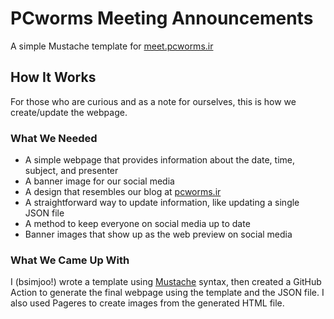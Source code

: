 # PCworms Meeting Announcements
A simple Mustache template for [meet.pcworms.ir](https://meet.pcworms.ir)

## How It Works
For those who are curious and as a note for ourselves, this is how we create/update the webpage.

### What We Needed
- A simple webpage that provides information about the date, time, subject, and presenter
- A banner image for our social media
- A design that resembles our blog at [pcworms.ir](https://pcworms.ir)
- A straightforward way to update information, like updating a single JSON file
- A method to keep everyone on social media up to date
- Banner images that show up as the web preview on social media

### What We Came Up With
I (bsimjoo!) wrote a template using [Mustache](https://mustache.github.io/) syntax, then created a GitHub Action to generate the final webpage using the template and the JSON file. I also used Pageres to create images from the generated HTML file.
